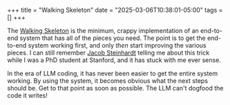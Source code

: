 +++
title = "Walking Skeleton"
date = "2025-03-06T10:38:01-05:00"
tags = []
+++

The [Walking Skeleton](https://wiki.c2.com/?WalkingSkeleton) is the minimum,
crappy implementation of an end-to-end system that has all of the pieces you
need.  The point is to get the end-to-end system working first, and only
*then* start improving the various pieces.  I can still remember [Jacob
Steinhardt](https://jsteinhardt.stat.berkeley.edu/) telling me about this
trick while I was a PhD student at Stanford, and it has stuck with me ever
sense.

In the era of LLM coding, it has never been easier to get the entire system
working.  By using the system, it becomes obvious what the next steps should
be.  Get to that point as soon as possible.  The LLM can't dogfood the code it
writes!
